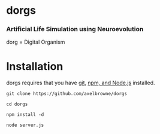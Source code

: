 # dorgs
### Artificial Life Simulation using Neuroevolution
dorg = Digital Organism

# Installation
dorgs requires that you have [git](https://github.com/git-guides/install-git), [npm, and Node.js](https://docs.npmjs.com/downloading-and-installing-node-js-and-npm) installed.
```
git clone https://github.com/axelbrowne/dorgs
```
```
cd dorgs
```
```
npm install -d
```
```
node server.js
```
